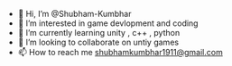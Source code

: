 - 👋 Hi, I’m @Shubham-Kumbhar
- 👀 I’m interested in game devlopment and coding
- 🌱 I’m currently learning unity , c++ , python
- 💞️ I’m looking to collaborate on untiy games 
- 📫 How to reach me shubhamkumbhar1911@gmail.com

<!---
Shubham-Kumbhar/Shubham-Kumbhar is a ✨ special ✨ repository because its `README.md` (this file) appears on your GitHub profile.
You can click the Preview link to take a look at your changes.
--->
